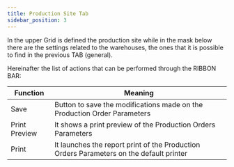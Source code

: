 ```yaml
---
title: Production Site Tab
sidebar_position: 3
---
```


In the upper Grid is defined the production site while in the mask below there are the settings related to the warehouses, the ones that it is possible to find in the previous TAB (general).

Hereinafter the list of actions that can be performed through the RIBBON BAR:



| Function | Meaning |
| --- | --- |
| Save | Button to save the modifications made on the Production Order Parameters |
| Print Preview | It shows a print preview of the Production Orders Parameters |
| Print | It launches the report print of the Production Orders Parameters on the default printer |






